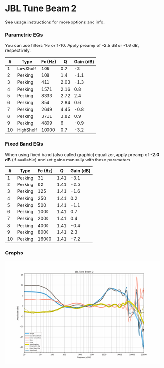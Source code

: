 # JBL Tune Beam 2
See [usage instructions](https://github.com/jaakkopasanen/AutoEq#usage) for more options and info.

### Parametric EQs
You can use filters 1-5 or 1-10. Apply preamp of -2.5 dB or -1.6 dB, respectively.

|   # | Type      |   Fc (Hz) |    Q |   Gain (dB) |
|-----|-----------|-----------|------|-------------|
|   1 | LowShelf  |       105 | 0.7  |        -3   |
|   2 | Peaking   |       108 | 1.4  |        -1.1 |
|   3 | Peaking   |       411 | 2.03 |        -1.3 |
|   4 | Peaking   |      1571 | 2.16 |         0.8 |
|   5 | Peaking   |      8333 | 2.72 |         2.4 |
|   6 | Peaking   |       854 | 2.84 |         0.6 |
|   7 | Peaking   |      2649 | 4.45 |        -0.8 |
|   8 | Peaking   |      3711 | 3.82 |         0.9 |
|   9 | Peaking   |      4809 | 6    |        -0.9 |
|  10 | HighShelf |     10000 | 0.7  |        -3.2 |

### Fixed Band EQs
When using fixed band (also called graphic) equalizer, apply preamp of **-2.0 dB** (if available) and set gains manually with these parameters.

|   # | Type    |   Fc (Hz) |    Q |   Gain (dB) |
|-----|---------|-----------|------|-------------|
|   1 | Peaking |        31 | 1.41 |        -3.1 |
|   2 | Peaking |        62 | 1.41 |        -2.5 |
|   3 | Peaking |       125 | 1.41 |        -1.6 |
|   4 | Peaking |       250 | 1.41 |         0.2 |
|   5 | Peaking |       500 | 1.41 |        -1.1 |
|   6 | Peaking |      1000 | 1.41 |         0.7 |
|   7 | Peaking |      2000 | 1.41 |         0.4 |
|   8 | Peaking |      4000 | 1.41 |        -0.4 |
|   9 | Peaking |      8000 | 1.41 |         2.3 |
|  10 | Peaking |     16000 | 1.41 |        -7.2 |

### Graphs
![](./JBL%20Tune%20Beam%202.png)

